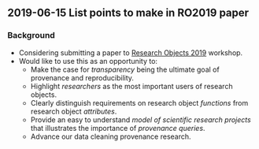 ## 2019-06-15 List points to make in RO2019 paper

### Background
- Considering submitting a paper to [Research Objects 2019](https://researchobject.github.io/ro2019/) workshop.
- Would like to use this as an opportunity to:
	- Make the case for *transparency* being the ultimate goal of provenance and reproducibility.
	- Highlight *researchers* as the most important users of research objects. 
	- Clearly distinguish requirements on research object *functions* from research object *attributes*.
	- Provide an easy to understand *model of scientific research projects* that illustrates the importance of *provenance queries*.
	- Advance our data cleaning provenance research.

